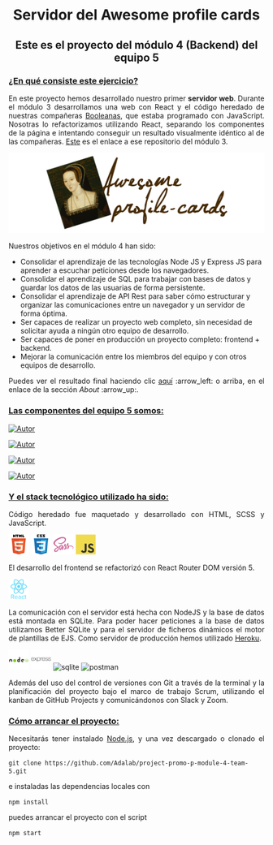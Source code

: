 <h1 align="center">Servidor del Awesome profile cards</h1>

<h2 align="center">Este es el proyecto del módulo 4 (Backend) del equipo 5</h2>

<h3><u>¿En qué consiste este ejercicio?</u></h3>

<p align="justify">
En este proyecto hemos desarrollado nuestro primer <b>servidor web</b>. Durante el módulo 3 desarrollamos una web con React y el código heredado de nuestras compañeras <a href="https://github.com/Adalab/project-promo-p-module-2-team-3" target="_blank">Booleanas</a>, que estaba programado con JavaScript. Nosotras lo refactorizamos utilizando React, separando los componentes de la página e intentando conseguir un resultado visualmente idéntico al de las compañeras. <a href="https://github.com/Adalab/project-promo-p-module-3-team-5">Este</a> es el enlace a ese repositorio del módulo 3.
</p>

<p align="center">
<img src="https://github.com/Adalab/project-promo-p-module-3-team-5/blob/main/src/images/boolean_logo.png" />
</p>

<p align="justify">Nuestros objetivos en el módulo 4 han sido:</p>

- Consolidar el aprendizaje de las tecnologías Node JS y Express JS para aprender a escuchar peticiones desde los navegadores.
- Consolidar el aprendizaje de SQL para trabajar con bases de datos y guardar los datos de las usuarias de forma persistente.
- Consolidar el aprendizaje de API Rest para saber cómo estructurar y organizar las comunicaciones entre un navegador y un servidor de forma óptima.
- Ser capaces de realizar un proyecto web completo, sin necesidad de solicitar ayuda a ningún otro equipo de desarrollo.
- Ser capaces de poner en producción un proyecto completo: frontend + backend.
- Mejorar la comunicación entre los miembros del equipo y con otros equipos de desarrollo.

<p align="justify">
Puedes ver el resultado final haciendo clic <a href="https://awesome-cards-teamfive.herokuapp.com/" target="_blank">aquí</a> :arrow_left: o arriba, en el enlace de la sección <i>About</i> :arrow_up:.
</p>

<h3><u>Las componentes del equipo 5 somos:</u></h3>

[![Autor](https://img.shields.io/badge/-Alejandra%20Diaz%20Urribarri-blue?style=for-the-badge&logo=github)](https://github.com/AleDiUrr)

[![Autor](https://img.shields.io/badge/-Alicia%20Gonz%C3%A1lez%20San%20Juan-brightgreen?style=for-the-badge&logo=github)](https://github.com/Aliciagsj)

[![Autor](https://img.shields.io/badge/-Clara%20Miranda%20Zapata-blueviolet?style=for-the-badge&logo=github)](https://github.com/claraMirandaZ)

[![Autor](https://img.shields.io/badge/-Joanna%20Busmail%20Casanova-orange?style=for-the-badge&logo=github)](https://github.com/JoannaBusmail)

<h3><u>Y el stack tecnológico utilizado ha sido:</u></h3>

<p align="justify">
Código heredado fue maquetado y desarrollado con HTML, SCSS y JavaScript.
</p>

<img src="https://raw.githubusercontent.com/devicons/devicon/master/icons/html5/html5-original-wordmark.svg" alt="html5" width="40" height="40"/> <img src="https://raw.githubusercontent.com/devicons/devicon/master/icons/css3/css3-original-wordmark.svg" alt="css3" width="40" height="40"/> <img src="https://raw.githubusercontent.com/devicons/devicon/master/icons/sass/sass-original.svg" alt="sass" width="40" height="40"/> <img src="https://raw.githubusercontent.com/devicons/devicon/master/icons/javascript/javascript-original.svg" alt="javascript" width="40" height="40"/>

<p align="justify">
El desarrollo del frontend se refactorizó con React Router DOM versión 5.
</p>

<img src="https://raw.githubusercontent.com/devicons/devicon/master/icons/react/react-original-wordmark.svg" alt="react" width="40" height="40"/>

<p align="justify">
La comunicación con el servidor está hecha con NodeJS y la base de datos está montada en SQLite. Para poder hacer peticiones a la base de datos utilizamos Better SQLite y para el servidor de ficheros dinámicos el motor de plantillas de EJS. Como servidor de producción hemos utilizado <a href="https://heroku.com/">Heroku</a>.
</p>

<img src="https://raw.githubusercontent.com/devicons/devicon/master/icons/nodejs/nodejs-original-wordmark.svg" alt="nodejs" width="40" height="40"/> <img src="https://raw.githubusercontent.com/devicons/devicon/master/icons/express/express-original-wordmark.svg" alt="express" width="40" height="40"/> <img src="https://www.vectorlogo.zone/logos/sqlite/sqlite-icon.svg" alt="sqlite" width="40" height="40"/> <img src="https://www.vectorlogo.zone/logos/getpostman/getpostman-icon.svg" alt="postman" width="40" height="40"/>

<p align="justify">
Además del uso del control de versiones con Git a través de la terminal y la planificación del proyecto bajo el marco de trabajo Scrum, utilizando el kanban de GitHub Projects y comunicándonos con Slack y Zoom.
</p>

<h3><u>Cómo arrancar el proyecto:</u></h3>

<p align="justify">
Necesitarás tener instalado <a href="https://nodejs.org/">Node.js</a>, y una vez descargado o clonado el proyecto:
</p>

```
git clone https://github.com/Adalab/project-promo-p-module-4-team-5.git
```

<p align="justify">
e instaladas las dependencias locales con
</p>

```
npm install
```

<p align="justify">
puedes arrancar el proyecto con el script
</p>

```
npm start
```
